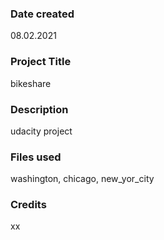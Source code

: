 ### Date created
08.02.2021

### Project Title
bikeshare

### Description
udacity project

### Files used
washington, chicago, new_yor_city

### Credits
xx
